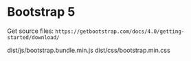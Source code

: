 # Bootstrap 5

Get source files: `https://getbootstrap.com/docs/4.0/getting-started/download/`  

dist/js/bootstrap.bundle.min.js
dist/css/bootstrap.min.css